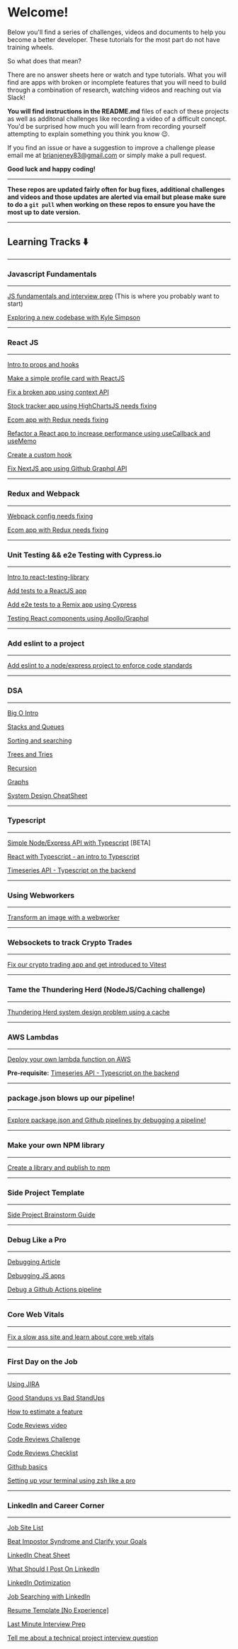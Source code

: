 # Welcome!

Below you'll find a series of challenges, videos and documents to help you become a better developer. These tutorials for the most part do not have training wheels.

So what does that mean?

There are no answer sheets here or watch and type tutorials. What you will find are apps with broken or incomplete features that you will need to build through a combination of research, watching videos and reaching out via Slack!

**You will find instructions in the README.md** files of each of these projects as well as additonal challenges like recording a video of a difficult concept. You'd be surprised how much you will learn from recording yourself attempting to explain something you think you know 😉.

If you find an issue or have a suggestion to improve a challenge please email me at brianjeney83@gmail.com or simply make a pull request.

**Good luck and happy coding!**

---

**These repos are updated fairly often for bug fixes, additional challenges and videos and those updates are alerted via email but please make sure to do a `git pull` when working on these repos to ensure you have the most up to date version.**

---

## Learning Tracks ⬇️

---

### Javascript Fundamentals

---

[JS fundamentals and interview prep](https://github.com/CodeCoachJS/main_course) (This is where you probably want to start)

[Exploring a new codebase with Kyle Simpson](https://github.com/CodeCoachJS/js_pro_kyle_simspon_app)

---

### React JS

---

[Intro to props and hooks](https://github.com/CodeCoachJS/react_pro_form)

[Make a simple profile card with ReactJS](https://github.com/CodeCoachJS/js_pro_profile_cards)

[Fix a broken app using context API](https://github.com/CodeCoachJS/react_fix_me)

[Stock tracker app using HighChartsJS needs fixing](https://github.com/CodeCoachJS/stock_app)

[Ecom app with Redux needs fixing](https://github.com/CodeCoachJS/shopping_cart_with_redux)

[Refactor a React app to increase performance using useCallback and useMemo](https://github.com/CodeCoachJS/js_pro_refactor_me)

[Create a custom hook](https://github.com/CodeCoachJS/js_pro_custom_hooks)

[Fix NextJS app using Github Graphql API](https://github.com/CodeCoachJS/js_pro_next_js_graphql/tree/main)

---

### Redux and Webpack

---

[Webpack config needs fixing](https://github.com/CodeCoachJS/js_pro_webpack_intro)

[Ecom app with Redux needs fixing](https://github.com/CodeCoachJS/shopping_cart_with_redux)

---

### Unit Testing && e2e Testing with Cypress.io

---

[Intro to react-testing-library](https://github.com/CodeCoachJS/js_pro_react_testing_intro)

[Add tests to a ReactJS app](https://github.com/CodeCoachJS/user_table_needs_tests)

[Add e2e tests to a Remix app using Cypress](https://github.com/CodeCoachJS/js_pro_full_stack)

[Testing React components using Apollo/Graphql](https://github.com/CodeCoachJS/js_pro_next_js_graphql/tree/app_needs_tests)

---

### Add eslint to a project

---

[Add eslint to a node/express project to enforce code standards](https://github.com/CodeCoachJS/node_express_starter/tree/add_linter)

---

### DSA

---

[Big O Intro](https://github.com/CodeCoachJS/main_course/tree/master/src/big_o)

[Stacks and Queues](https://github.com/CodeCoachJS/main_course/tree/master/src/stacks_and_queues)

[Sorting and searching](https://github.com/CodeCoachJS/main_course/tree/master/src/sorting_searching_algos)

[Trees and Tries](https://github.com/CodeCoachJS/main_course/tree/master/src/trees_and_tries)

[Recursion](https://github.com/CodeCoachJS/main_course/tree/master/src/recursion)

[Graphs](https://github.com/CodeCoachJS/main_course/tree/master/src/graphs)

[System Design CheatSheet](https://docs.google.com/document/d/1K72XQTCx9fHlweCwjYzK4IgQUmkarqqu_crQ3JrNnDg/edit?usp=sharing)

---

### Typescript

---

[Simple Node/Express API with Typescript](https://github.com/CodeCoachJS/node_express_starter/tree/typescript_version) [BETA]

[React with Typescript - an intro to Typescript](https://github.com/CodeCoachJS/js_pro_e-com_with_typescript)

[Timeseries API - Typescript on the backend](https://github.com/CodeCoachJS/js_pro_backend_timeseries_app.git)

---

### Using Webworkers

---

[Transform an image with a webworker](https://github.com/CodeCoachJS/js_pro_web_workers/tree/master)

---

### Websockets to track Crypto Trades

---

[Fix our crypto trading app and get introduced to Vitest](https://github.com/CodeCoachJS/js_pro_websockets)

---

### Tame the Thundering Herd (NodeJS/Caching challenge)

---

[Thundering Herd system design problem using a cache](https://github.com/CodeCoachJS/node_express_starter/tree/stampeding_herd)

---

### AWS Lambdas

---

[Deploy your own lambda function on AWS](https://github.com/CodeCoachJS/js_pro_backend_timeseries_app/tree/js_pro_lambda_school)

**Pre-requisite:** [Timeseries API - Typescript on the backend](https://github.com/CodeCoachJS/js_pro_backend_timeseries_app.git)

---

### package.json blows up our pipeline!

---

[Explore package.json and Github pipelines by debugging a pipeline!](https://github.com/CodeCoachJS/js_pro_npm_front_end_app/tree/npm_gone_wrong)

---

### Make your own NPM library

---

[Create a library and publish to npm](https://github.com/CodeCoachJS/js_pro_npm_library)

---

### Side Project Template

---

[Side Project Brainstorm Guide](https://docs.google.com/document/d/1H508NN2HCnnKmkRMgCg3pj_mXr3i8x3Np0jS6w4xzCs/edit?usp=sharing)

---

### Debug Like a Pro

---

[Debugging Article](https://docs.google.com/document/d/1SzJDWSYoct13JdcHPbtx90Cs1aJ4C1SmNXcXUHQs6zU/edit?usp=sharing)

[Debugging JS apps](https://www.loom.com/share/e1fd3ef1d934408893eb5a35a0ead560)

[Debug a Github Actions pipeline](https://github.com/CodeCoachJS/node_express_starter/tree/something_is_wrong)

---

### Core Web Vitals

---

[Fix a slow ass site and learn about core web vitals](https://github.com/CodeCoachJS/js_pro_slow_ass_site)

---

### First Day on the Job

---

[Using JIRA](https://www.loom.com/share/cc79ef5ace3040f695d94d5643fc89da)

[Good Standups vs Bad StandUps](https://www.loom.com/share/f198c0956ed94e99b99a6c6e59f43acb)

[How to estimate a feature](https://www.loom.com/share/4f9b512ca95e4cb8a8bd7f70cbbdd8c7)

[Code Reviews video](https://www.loom.com/share/48f5ed99be604c2aa2aaa6b269d30670)

[Code Reviews Challenge](https://docs.google.com/document/d/1WA5f5tbVt3gsEBQm-blAnp5f89rh7iCnx02cpKVrKtM/edit?usp=sharing)

[Code Reviews Checklist](https://docs.google.com/document/d/1-SVdTczDLEStjqhUg7EBT_IBvxsjPNTfWMYipSUsTwY/edit?usp=sharing)

[Github basics](https://www.loom.com/share/9ac01cffb6834ecea276d42619d704cf)

[Setting up your terminal using zsh like a pro](https://www.loom.com/share/1e8936fb12594d18a3d42f813ac01bea)

---

### LinkedIn and Career Corner

---

[Job Site List](https://docs.google.com/spreadsheets/d/1O2om9Zqdvtj76ChYetzOlcBjDHqAdZnybTJ7g0HkB5k/edit?usp=sharing)

[Beat Impostor Syndrome and Clarify your Goals](https://docs.google.com/document/d/1OpjXtJeQ93TGIz8z9u-p_lYNbhSbk32rPFPDecNMDyM/edit?usp=sharing)

[LinkedIn Cheat Sheet](https://docs.google.com/document/u/0/d/1xsCCWGACPBBNett8yat4Ldq2zUKSCRhGHTsXfGQwcZo/edit)

[What Should I Post On LinkedIn](https://docs.google.com/document/u/0/d/10K76aP0InsVZ-MDmN8CJQ9VWdyHXLPbImENYXNx6vs4/edit)

[LinkedIn Optimization](https://www.loom.com/share/9b4e00766c014e65a74a30837c50a021)

[Job Searching with LinkedIn](https://www.loom.com/share/585f2df34c5547a081908d303e313956)

[Resume Template [No Experience]](https://docs.google.com/document/u/0/d/1CIr2wiyQZerLT8Xlv5Be-ifOFqAQnQdgVZro22kFIsg/edit)

[Last Minute Interview Prep](https://docs.google.com/document/d/1D927NyIfvuoT01IS3phdvvNK--b514ntv90lVt06jh4/edit?usp=sharing)

[Tell me about a technical project interview question](https://docs.google.com/document/d/1-stR7DNJ1MlM5OJ8ahQX6J76vfDz-Yesq1nB-O4XAQc/edit?usp=sharing)
